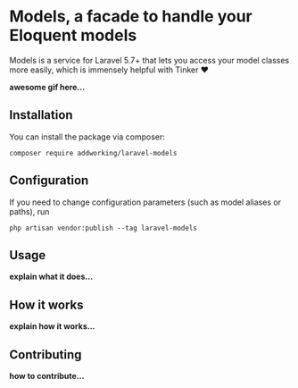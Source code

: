 # Models, a facade to handle your Eloquent models

Models is a service for Laravel 5.7+ that lets you access your model classes more easily, which is immensely helpful with Tinker :heart:

**awesome gif here...**

## Installation

You can install the package via composer:

```
composer require addworking/laravel-models
```

## Configuration

If you need to change configuration parameters (such as model aliases or paths), run

```
php artisan vendor:publish --tag laravel-models
```

## Usage

**explain what it does...**

## How it works

**explain how it works...**

## Contributing

**how to contribute...**
